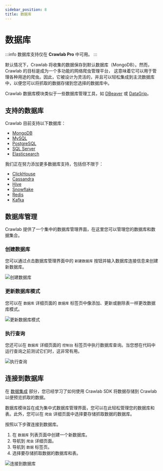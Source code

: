 ```yaml
---
sidebar_position: 8
title: 数据库
---
```


# 数据库

:::info
数据库支持仅在 **Crawlab Pro** 中可用。
:::

默认情况下，Crawlab 将收集的数据保存到默认数据库（MongoDB）。然而，Crawlab 的目标是成为一个多功能的网络爬虫管理平台，
这意味着它可以用于管理各种用途的爬虫。因此，它被设计为灵活的，并且可以轻松集成到主流数据库中，以便您可以将抓取的数据存储到您选择的数据库中。

Crawlab 数据库模块类似于一些数据库管理工具，如
[DBeaver](https://github.com/dbeaver/dbeaver) 或 [DataGrip](https://www.jetbrains.com/datagrip/)。

## 支持的数据库

Crawlab 目前支持以下数据库：

- [MongoDB](https://www.mongodb.com/)
- [MySQL](https://www.mysql.com/)
- [PostgreSQL](https://www.postgresql.org/)
- [SQL Server](https://www.microsoft.com/en-us/sql-server)
- [Elasticsearch](https://www.elastic.co/elasticsearch/)

我们正在努力添加更多数据库支持，包括但不限于：

- [ClickHouse](https://clickhouse.com/)
- [Cassandra](https://cassandra.apache.org/)
- [Hive](https://hive.apache.org/)
- [Snowflake](https://www.snowflake.com/)
- [Redis](https://redis.io/)
- [Kafka](https://kafka.apache.org/)

## 数据库管理

Crawlab 提供了一个集中的数据库管理界面，在这里您可以管理您的数据库和数据集合。

### 创建数据库

您可以通过点击数据库管理界面中的 `新建数据库` 按钮并输入数据库连接信息来创建新数据库。

![创建数据库](/img/guides/database/create-database.png)

### 更新数据库模式

您可以在 `数据库` 详细页面的 `数据库` 标签页中像添加、更新或删除表一样更改数据库模式。

![更新数据库模式](/img/guides/database/update-database-schema.png)

### 执行查询

您还可以在 `数据库` 详细页面的 `控制台` 标签页中执行数据库查询。当您想在代码中运行查询之前测试它们时，这非常有用。

![执行查询](/img/guides/database/execute-query.png)

## 连接到数据库

在 [数据集成](../data-integration/index.mdx) 部分，您已经学习了如何使用 Crawlab SDK 将数据存储到 Crawlab 以便预览抓取的数据。

数据库模块旨在成为集中式数据库管理界面，您可以在此轻松管理您的数据库和表。此外，您可以在 `爬虫` 详细页面中选择要存储抓取数据的数据库。

按照以下步骤连接到数据库。

1. 在 `数据库` 列表页面中创建一个新数据库。
2. 导航到 `爬虫` 详细页面。
3. 导航到 `数据` 标签页。
4. 选择要存储抓取数据的数据库和表。

![连接到数据库](/img/guides/database/connect-to-database.png)